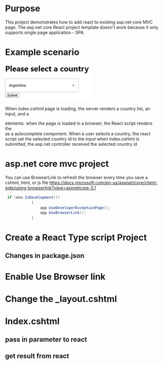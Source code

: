 # Purpose
This project demonstrates how to add react to existing asp.net core MVC page.
The asp.net core React project template doesn't work because it only supports single page application - SPA. 

# Example scenario 

![](DocImages/selectCountry.JPG?raw=true)

When index.cshtml page is loading,  the server renders a country list, an input, and a <div> elements.
when the page is loaded in a browser, the React script renders the <div> as a autocomplete component.
When a user selects a country, the react script set the selected country id to the input
when index.cshtml is submitted, the asp.net controller received the selected country id

# asp.net core mvc project

You can use BrowserLink to refresh the browser every time you save a cshtml, html, or js file
https://docs.microsoft.com/en-us/aspnet/core/client-side/using-browserlink?view=aspnetcore-3.1
````c#
 if (env.IsDevelopment())
            {
                app.UseDeveloperExceptionPage();
                app.UseBrowserLink();
            }
```` 

# Create a React Type script Project
## Changes in package.json

# Enable Use Browser link

# Change the _layout.cshtml

# Index.cshtml
## pass in parameter to react
## get result from react
